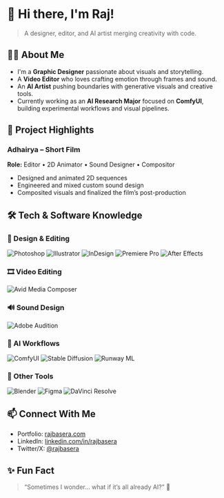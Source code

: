 # 👋 Hi there, I'm Raj!

> A designer, editor, and AI artist merging creativity with code.


## 👨‍💻 About Me

- I'm a **Graphic Designer** passionate about visuals and storytelling.
- A **Video Editor** who loves crafting emotion through frames and sound.
- An **AI Artist** pushing boundaries with generative visuals and creative tools.
- Currently working as an **AI Research Major** focused on **ComfyUI**, building experimental workflows and visual pipelines.


## 🚀 Project Highlights

###  Adhairya – Short Film  
**Role:** Editor • 2D Animator • Sound Designer • Compositor

- Designed and animated 2D sequences
- Engineered and mixed custom sound design
- Composited visuals and finalized the film’s post-production


## 🛠️ Tech & Software Knowledge

### 🎨 Design & Editing
![Photoshop](https://img.shields.io/badge/Photoshop-31A8FF?style=for-the-badge&logo=adobe-photoshop&logoColor=white)
![Illustrator](https://img.shields.io/badge/Illustrator-FF9A00?style=for-the-badge&logo=adobe-illustrator&logoColor=white)
![InDesign](https://img.shields.io/badge/InDesign-FF3366?style=for-the-badge&logo=adobe-indesign&logoColor=white)
![Premiere Pro](https://img.shields.io/badge/Premiere%20Pro-9999FF?style=for-the-badge&logo=adobe-premiere-pro&logoColor=white)
![After Effects](https://img.shields.io/badge/After%20Effects-9999FF?style=for-the-badge&logo=adobe-after-effects&logoColor=white)

### 🎞️ Video Editing
![Avid Media Composer](https://img.shields.io/badge/Avid%20Media%20Composer-6300B5?style=for-the-badge&logo=avid&logoColor=white)

### 🔊 Sound Design
![Adobe Audition](https://img.shields.io/badge/Adobe%20Audition-00C8FF?style=for-the-badge&logo=adobe-audition&logoColor=white)

### 🤖 AI Workflows
![ComfyUI](https://img.shields.io/badge/ComfyUI-000000?style=for-the-badge)
![Stable Diffusion](https://img.shields.io/badge/Stable%20Diffusion-FF6464?style=for-the-badge)
![Runway ML](https://img.shields.io/badge/Runway%20ML-FF007A?style=for-the-badge)

### 🧰 Other Tools
![Blender](https://img.shields.io/badge/Blender-F5792A?style=for-the-badge&logo=blender&logoColor=white)
![Figma](https://img.shields.io/badge/Figma-F24E1E?style=for-the-badge&logo=figma&logoColor=white)
![DaVinci Resolve](https://img.shields.io/badge/DaVinci%20Resolve-1E1E1E?style=for-the-badge)


## 📫 Connect With Me

- Portfolio: [rajbasera.com](https://rajbasera.com)
- LinkedIn: [linkedin.com/in/rajbasera](https://linkedin.com/in/rajbasera)
- Twitter/X: [@rajbasera](https://twitter.com/rajbasera)


## ✨ Fun Fact

> “Sometimes I wonder… what if it’s all already AI?” 🤯


